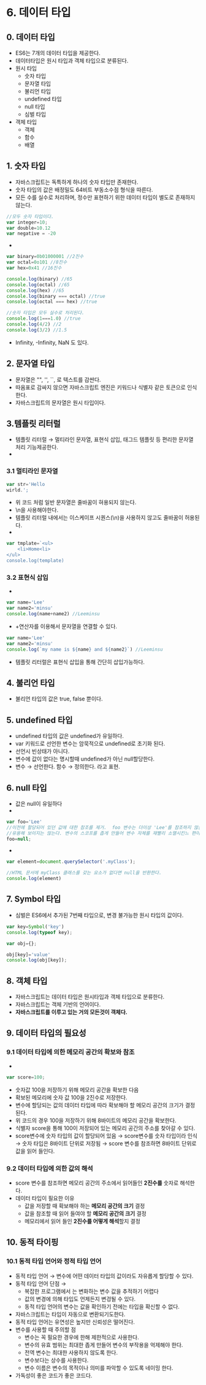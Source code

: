 # 6. 데이터 타입

## 0. 데이터 타입

- ES6는 7개의 데이터 타입을 제공한다.
- 데이터타입은 원시 타입과 객체 타입으로 분류된다.
- 원시 타입
    - 숫자 타입
    - 문자열 타입
    - 불리언 타입
    - undefined  타입
    - null 타입
    - 심벌 타입
- 객체 타입
    - 객체
    - 함수
    - 배열

## 1. 숫자 타입

- 자바스크립트는 독특하게 하나의 숫자 타입만 존재한다.
- 숫자 타입의 값은 배정밀도 64비트 부동소수점 형식을 따른다.
- 모든 수를 실수로 처리하며, 정수만 표현하기 위한 데이터 타입이 별도로 존재하지 않는다.

```jsx
//모두 숫자 타입이다.
var integer=10;
var double=10.12
var negative = -20
```

- 

```jsx
var binary=0b01000001 //2진수
var octal=0o101 //8진수
var hex=0x41 //16진수

console.log(binary) //65
console.log(octal) //65
console.log(hex) //65
console.log(binary === octal) //true
console.log(octal === hex) //true
```

```jsx
//숫자 타입은 모두 실수로 처리된다.
console.log(1===1.0) //true
console.log(4/2) //2
console.log(3/2) //1.5
```

- Infinity, -Infinity, NaN 도 있다.

## 2. 문자열 타입

- 문자열은 "", '', ``, 로 텍스트를 감싼다.
- 따옴표로 감싸지 않으면 자바스크립트 엔진은 키워드나 식별자 같은 토큰으로 인식한다.
- 자바스크립트의 문자열은 원시 타입이다.

## 3.템플릿 리터럴

- 템플릿 리터럴 → 멀티라인 문자열, 표현식 삽입, 태그드 템플릿 등 편리한 문자열 처리 기능제공한다.
- 

### 3.1 멀티라인 문자열

```jsx
var str='Hello
wirld.';
```

- 위 코드 처럼 일반 문자열은 줄바꿈이 혀용되지 않는다.
- \n을 사용해야한다.
- 템플릿 리터럴 내에서는 이스케이프 시퀀스(\n)을 사용하지 않고도 줄바꿈이 허용된다.
- 

```jsx
var tmplate=`<ul>
	<li>Home<li>
</ul>
console.log(template)
```

### 3.2 표현식 삽입

- 

```jsx
var name='Lee'
var name2='minsu'
console.log(name+name2) //Leeminsu
```

- +연산자를 이용해서 문자열을 연결할 수 있다.

```jsx
var name='Lee'
var name2='minsu'
console.log(`my name is ${name} and ${name2}`) //Leeminsu
```

- 템플릿 리터럴은 표현식 삽입을 통해 간단히 삽입가능하다.

## 4. 불리언 타입

- 불리언 타입의 값은 true, false 뿐이다.

## 5. undefined 타입

- undefined 타입의 값은 undefined가 유일하다.
- var 키워드로 선언한 변수는 암묵적으로 undefined로 초기화 된다.
- 선언시 빈상태가 아니다.
- 변수에 값이 없다는 명시할때 undefined가 아닌 null할당한다.
- 변수 → 선언한다.  함수 → 정의한다.   라고 표현.

## 6. null 타입

- 값은 null이 유일하다
- 

```jsx
var foo='Lee'
//이전에 할당되어 있던 값에 대한 참조를 제거.  foo 변수는 더이상 'Lee'를 참조하지 않는다.
//유용해 보이지는 않는다. 변수의 스코프를 좁게 만들어 변수 자체를 재빨리 소멸시킨느 편이 낫다.
foo=null;
```

- 

```jsx
var element=document.querySelector('.myClass');

//HTML 문서에 myClass 클래스를 갖는 요소가 없다면 null을 반환한다.
console.log(element)
```

## 7. Symbol 타입

- 심벌은 ES6에서 추가된 7번째 타입으로, 변경 불가능한 원시 타입의 값이다.

```jsx
var key=Symbol('key')
console.log(typeof key);

var obj={};

obj[key]='value'
console.log(obj[key]);
```

## 8. 객체 타입

- 자바스크립트는 데이터 타입은 원시타입과 객체 타입으로 분류한다.
- 자바스크립트는 객체 기반의 언어이다.
- **자바스크립트를 이루고 있는 거의 모든것이 객체다.**

## 9. 데이터 타입의 필요성

### 9.1 데이터 타입에 의한 메모리 공간의 확보와 참조

- 

```jsx
var score=100;
```

- 숫자값 100을 저장하기 위해 메모리 공간을 확보한 다음
- 확보된 메모리에 숫자 값 100을 2진수로 저장한다.
- 변수에 할당되는 값의 데이터 타입에 따라 확보해야 할 메모리 공간의 크기가 결정된다.
- 위 코드의 경우 100을 저장하기 위해 8바이트의 메모리 공간을 확보한다.
- 식별자 score을 통해 100이 저장되어 있는 메모리 공간의 주소를 찾아갈 수 있다.
- score변수에 숫자 타입의 값이 할당되어 있음 → score변수를 숫자 타입이라 인식 → 숫자 타입은 8바이트 단위로 저장됨 → score 변수를 참조하면 8바이트 단위로 값을 읽어 들인다.

### 9.2 데이터 타입에 의한 값의 해석

- score 변수를 참조하면 메모리 공간의 주소에서 읽어들인 **2진수를** 숫자로 해석한다.
- 데이터 타입이 필요한 이유
    - 값을 저장할 때 확보해야 하는 **메모리 공간의 크기** 결정
    - 값을 참조할 때 읽어 들여야 할 **메모리 공간의 크기** 결정
    - 메모리에서 읽어 들인 **2진수를 어떻게 해석**할지 결정

## 10. 동적 타이핑

### 10.1 동적 타입 언어와 정적 타입 언어

- 동적 타입 언어 → 변수에 어떤 데이터 타입의 값이라도 자유롭게 할당할 수 있다.
- 동적 타입 언어 단점 →
    - 복잡한 프로그램에서 는 변화하는 변수 값을 추적하기 어렵다
    - 값의 변경에 의해 타입도 언제든지 변겅될 수 있다.
    - 동적 타입 언어의 변수는 값을 확인하기 전에는 타입을 확신할 수 없다.
- 자바스크립트는 타입이 자동으로 변환되기도한다.
- 동적 타입 언어는 유연성은 높지만 신뢰성은 떨어진다.
- 변수를 사용할 때 주의할 점
    - 변수는 꼭 필요한 경우에 한해 제한적으로 사용한다.
    - 변수의 유효 범위는 최대한 좁게 만들어 변수의 부작용을 억제해야 한다.
    - 전역 변수는 최대한 사용하지 않도록 한다.
    - 변수보다는 상수를 사용한다.
    - 변수 이름은 변수의 목적이나 의미를 파악할 수 있도록 네이밍 한다.
- 가독성이 좋은 코드가 좋은 코드다.
